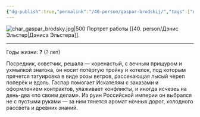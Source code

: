 ```yaml
---
{"dg-publish":true,"permalink":"/40-person/gaspar-brodskij/","tags":["личность/клуб"]}
---
```


![char_gaspar_brodsky.jpg|500](/img/user/char_gaspar_brodsky.jpg)
Портрет работы [[40. person/Дэнис Эльстер\|Дэниса Эльстера]].
***
Годы жизни: **?** (? лет)

Посредник, советчик, решала — коренастый, с вечным прищуром и ухмылкой знатока, он носит потёртую тройку и котелок, под которым прячется татуировка в виде розы ветров, рассекающая лысый череп поперёк и вдоль. 
Гаспар помогает Искателям с заказами и оформлением контрактов, улаживает конфликты, и иногда исчезеь на день-два «по своим делам».  Из руин Российской империи он выбрался не с пустыми руками — за ним тянется аромат ночных дорог, холодного рассвета и древних знаний.
